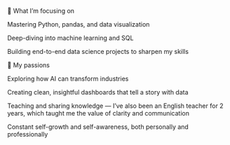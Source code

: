 🌱 What I’m focusing on

Mastering Python, pandas, and data visualization

Deep-diving into machine learning and SQL

Building end-to-end data science projects to sharpen my skills

🚀 My passions

Exploring how AI can transform industries

Creating clean, insightful dashboards that tell a story with data

Teaching and sharing knowledge — I’ve also been an English teacher for 2 years, which taught me the value of clarity and communication

Constant self-growth and self-awareness, both personally and professionally
